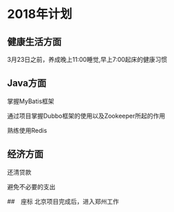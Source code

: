 
# 2018年计划

## 健康生活方面

3月23日之前，养成晚上11:00睡觉,早上7:00起床的健康习惯

## Java方面

掌握MyBatis框架

通过项目掌握Dubbo框架的使用以及Zookeeper所起的作用

熟练使用Redis

## 经济方面

还清贷款

避免不必要的支出


##　座标
北京项目完成后，进入郑州工作



